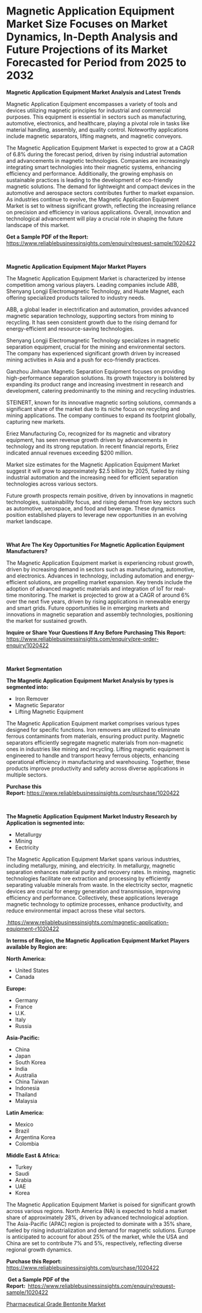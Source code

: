 <p><h1>Magnetic Application Equipment Market Size Focuses on Market Dynamics, In-Depth Analysis and Future Projections of its Market Forecasted for Period from 2025 to 2032</h1></p><p><strong>Magnetic Application Equipment Market Analysis and Latest Trends</strong></p>
<p><p>Magnetic Application Equipment encompasses a variety of tools and devices utilizing magnetic principles for industrial and commercial purposes. This equipment is essential in sectors such as manufacturing, automotive, electronics, and healthcare, playing a pivotal role in tasks like material handling, assembly, and quality control. Noteworthy applications include magnetic separators, lifting magnets, and magnetic conveyors.</p><p>The Magnetic Application Equipment Market is expected to grow at a CAGR of 6.8% during the forecast period, driven by rising industrial automation and advancements in magnetic technologies. Companies are increasingly integrating smart technologies into their magnetic systems, enhancing efficiency and performance. Additionally, the growing emphasis on sustainable practices is leading to the development of eco-friendly magnetic solutions. The demand for lightweight and compact devices in the automotive and aerospace sectors contributes further to market expansion. As industries continue to evolve, the Magnetic Application Equipment Market is set to witness significant growth, reflecting the increasing reliance on precision and efficiency in various applications. Overall, innovation and technological advancement will play a crucial role in shaping the future landscape of this market.</p></p>
<p><strong>Get a Sample PDF of the Report:&nbsp;</strong> <a href="https://www.reliablebusinessinsights.com/enquiry/request-sample/1020422?utm_campaign=3319&utm_medium=2&utm_source=Github&utm_content=ia&utm_term=21032025&utm_id=magnetic-application-equipment">https://www.reliablebusinessinsights.com/enquiry/request-sample/1020422</a></p>
<p>&nbsp;</p>
<p><strong>Magnetic Application Equipment Major Market Players</strong></p>
<p><p>The Magnetic Application Equipment Market is characterized by intense competition among various players. Leading companies include ABB, Shenyang Longji Electromagnetic Technology, and Huate Magnet, each offering specialized products tailored to industry needs.</p><p>ABB, a global leader in electrification and automation, provides advanced magnetic separation technology, supporting sectors from mining to recycling. It has seen consistent growth due to the rising demand for energy-efficient and resource-saving technologies.</p><p>Shenyang Longji Electromagnetic Technology specializes in magnetic separation equipment, crucial for the mining and environmental sectors. The company has experienced significant growth driven by increased mining activities in Asia and a push for eco-friendly practices.</p><p>Ganzhou Jinhuan Magnetic Separation Equipment focuses on providing high-performance separation solutions. Its growth trajectory is bolstered by expanding its product range and increasing investment in research and development, catering predominantly to the mining and recycling industries.</p><p>STEINERT, known for its innovative magnetic sorting solutions, commands a significant share of the market due to its niche focus on recycling and mining applications. The company continues to expand its footprint globally, capturing new markets.</p><p>Eriez Manufacturing Co, recognized for its magnetic and vibratory equipment, has seen revenue growth driven by advancements in technology and its strong reputation. In recent financial reports, Eriez indicated annual revenues exceeding $200 million.</p><p>Market size estimates for the Magnetic Application Equipment Market suggest it will grow to approximately $2.5 billion by 2025, fueled by rising industrial automation and the increasing need for efficient separation technologies across various sectors.</p><p>Future growth prospects remain positive, driven by innovations in magnetic technologies, sustainability focus, and rising demand from key sectors such as automotive, aerospace, and food and beverage. These dynamics position established players to leverage new opportunities in an evolving market landscape.</p></p>
<p>&nbsp;</p>
<p><strong>What Are The Key Opportunities For Magnetic Application Equipment Manufacturers?</strong></p>
<p><p>The Magnetic Application Equipment market is experiencing robust growth, driven by increasing demand in sectors such as manufacturing, automotive, and electronics. Advances in technology, including automation and energy-efficient solutions, are propelling market expansion. Key trends include the adoption of advanced magnetic materials and integration of IoT for real-time monitoring. The market is projected to grow at a CAGR of around 6% over the next five years, driven by rising applications in renewable energy and smart grids. Future opportunities lie in emerging markets and innovations in magnetic separation and assembly technologies, positioning the market for sustained growth.</p></p>
<p><strong>Inquire or Share Your Questions If Any Before Purchasing This Report:</strong> <a href="https://www.reliablebusinessinsights.com/enquiry/pre-order-enquiry/1020422?utm_campaign=3319&utm_medium=2&utm_source=Github&utm_content=ia&utm_term=21032025&utm_id=magnetic-application-equipment">https://www.reliablebusinessinsights.com/enquiry/pre-order-enquiry/1020422</a></p>
<p>&nbsp;</p>
<p><strong>Market Segmentation</strong></p>
<p><strong>The Magnetic Application Equipment Market Analysis by types is segmented into:</strong></p>
<p><ul><li>Iron Remover</li><li>Magnetic Separator</li><li>Lifting Magnetic Equipment</li></ul></p>
<p><p>The Magnetic Application Equipment market comprises various types designed for specific functions. Iron removers are utilized to eliminate ferrous contaminants from materials, ensuring product purity. Magnetic separators efficiently segregate magnetic materials from non-magnetic ones in industries like mining and recycling. Lifting magnetic equipment is engineered to handle and transport heavy ferrous objects, enhancing operational efficiency in manufacturing and warehousing. Together, these products improve productivity and safety across diverse applications in multiple sectors.</p></p>
<p><strong>Purchase this Report:&nbsp;</strong><a href="https://www.reliablebusinessinsights.com/purchase/1020422?utm_campaign=3319&utm_medium=2&utm_source=Github&utm_content=ia&utm_term=21032025&utm_id=magnetic-application-equipment">https://www.reliablebusinessinsights.com/purchase/1020422</a></p>
<p>&nbsp;</p>
<p><strong>The Magnetic Application Equipment Market Industry Research by Application is segmented into:</strong></p>
<p><ul><li>Metallurgy</li><li>Mining</li><li>Eectricity</li></ul></p>
<p><p>The Magnetic Application Equipment Market spans various industries, including metallurgy, mining, and electricity. In metallurgy, magnetic separation enhances material purity and recovery rates. In mining, magnetic technologies facilitate ore extraction and processing by efficiently separating valuable minerals from waste. In the electricity sector, magnetic devices are crucial for energy generation and transmission, improving efficiency and performance. Collectively, these applications leverage magnetic technology to optimize processes, enhance productivity, and reduce environmental impact across these vital sectors.</p></p>
<p><a href="https://www.reliablebusinessinsights.com/magnetic-application-equipment-r1020422?utm_campaign=3319&utm_medium=2&utm_source=Github&utm_content=ia&utm_term=21032025&utm_id=magnetic-application-equipment">&nbsp;https://www.reliablebusinessinsights.com/magnetic-application-equipment-r1020422</a></p>
<p><strong>In terms of Region, the Magnetic Application Equipment Market Players available by Region are:</strong></p>
<p>
    <p> <strong> North America: </strong>
        <ul>
            <li>United States</li>
            <li>Canada</li>
        </ul>
        </p> 
    <p> <strong> Europe: </strong>
        <ul>
            <li>Germany</li>
            <li>France</li>
            <li>U.K.</li>
            <li>Italy</li>
            <li>Russia</li>
        </ul>
        </p> 
    <p> <strong> Asia-Pacific: </strong>
        <ul>
            <li>China</li>
            <li>Japan</li>
            <li>South Korea</li>
            <li>India</li>
            <li>Australia</li>
            <li>China Taiwan</li>
            <li>Indonesia</li>
            <li>Thailand</li>
            <li>Malaysia</li>
        </ul>
        </p> 
    <p> <strong> Latin America: </strong>
        <ul>
            <li>Mexico</li>
            <li>Brazil</li>
            <li>Argentina Korea</li>
            <li>Colombia</li>
        </ul>
        </p> 
    <p> <strong> Middle East & Africa: </strong>
        <ul>
            <li>Turkey</li>
            <li>Saudi</li>
            <li>Arabia</li>
            <li>UAE</li>
            <li>Korea</li>
        </ul>
    </p>
    </p>
<p><p>The Magnetic Application Equipment Market is poised for significant growth across various regions. North America (NA) is expected to hold a market share of approximately 28%, driven by advanced technological adoption. The Asia-Pacific (APAC) region is projected to dominate with a 35% share, fueled by rising industrialization and demand for magnetic solutions. Europe is anticipated to account for about 25% of the market, while the USA and China are set to contribute 7% and 5%, respectively, reflecting diverse regional growth dynamics.</p></p>
<p><strong>Purchase this Report: </strong><a href="https://www.reliablebusinessinsights.com/purchase/1020422?utm_campaign=3319&utm_medium=2&utm_source=Github&utm_content=ia&utm_term=21032025&utm_id=magnetic-application-equipment">https://www.reliablebusinessinsights.com/purchase/1020422</a></p>
<p>&nbsp;<strong>Get a Sample PDF of the Report:&nbsp;&nbsp;</strong><a href="https://www.reliablebusinessinsights.com/enquiry/request-sample/1020422?utm_campaign=3319&utm_medium=2&utm_source=Github&utm_content=ia&utm_term=21032025&utm_id=magnetic-application-equipment">https://www.reliablebusinessinsights.com/enquiry/request-sample/1020422</a></p>
<p><strong></strong></p>
<p><p><a href="https://github.com/leijavaagexo/Market-Research-Report-List-1/blob/main/pharmaceutical-grade-bentonite-market.md?utm_campaign=3319&utm_medium=2&utm_source=Github&utm_content=ia&utm_term=21032025&utm_id=magnetic-application-equipment">Pharmaceutical Grade Bentonite Market</a></p></p>